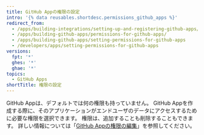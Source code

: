 ```yaml
---
title: GitHub Appの権限の設定
intro: '{% data reusables.shortdesc.permissions_github_apps %}'
redirect_from:
  - /apps/building-integrations/setting-up-and-registering-github-apps/about-permissions-for-github-apps/
  - /apps/building-github-apps/permissions-for-github-apps/
  - /apps/building-github-apps/setting-permissions-for-github-apps
  - /developers/apps/setting-permissions-for-github-apps
versions:
  fpt: '*'
  ghes: '*'
  ghae: '*'
topics:
  - GitHub Apps
shortTitle: 権限の設定
---
```


GitHub Appは、デフォルトでは何の権限も持っていません。 GitHub Appを作成する際に、そのアプリケーションがエンドユーザのデータにアクセスするために必要な権限を選択できます。 権限は、追加することも削除することもできます。 詳しい情報については「[GitHub Appの権限の編集](/apps/managing-github-apps/editing-a-github-app-s-permissions/)」を参照してください。
